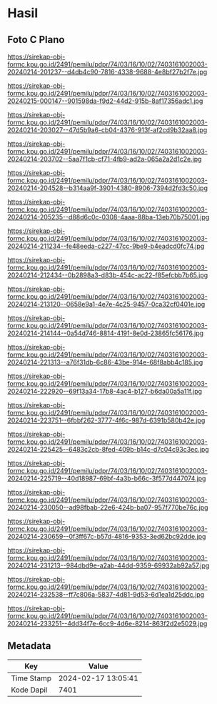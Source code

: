 # Hasil

## Foto C Plano

https://sirekap-obj-formc.kpu.go.id/2491/pemilu/pdpr/74/03/16/10/02/7403161002003-20240214-201237--d4db4c90-7816-4338-9688-4e8bf27b2f7e.jpg

https://sirekap-obj-formc.kpu.go.id/2491/pemilu/pdpr/74/03/16/10/02/7403161002003-20240215-000147--901598da-f9d2-44d2-915b-8af17356adc1.jpg

https://sirekap-obj-formc.kpu.go.id/2491/pemilu/pdpr/74/03/16/10/02/7403161002003-20240214-203027--47d5b9a6-cb04-4376-913f-af2cd9b32aa8.jpg

https://sirekap-obj-formc.kpu.go.id/2491/pemilu/pdpr/74/03/16/10/02/7403161002003-20240214-203702--5aa7f1cb-cf71-4fb9-ad2a-065a2a2d1c2e.jpg

https://sirekap-obj-formc.kpu.go.id/2491/pemilu/pdpr/74/03/16/10/02/7403161002003-20240214-204528--b314aa9f-3901-4380-8906-7394d2fd3c50.jpg

https://sirekap-obj-formc.kpu.go.id/2491/pemilu/pdpr/74/03/16/10/02/7403161002003-20240214-205235--d88d6c0c-0308-4aaa-88ba-13eb70b75001.jpg

https://sirekap-obj-formc.kpu.go.id/2491/pemilu/pdpr/74/03/16/10/02/7403161002003-20240214-211234--fe48eeda-c227-47cc-9be9-b4eadcd0fc74.jpg

https://sirekap-obj-formc.kpu.go.id/2491/pemilu/pdpr/74/03/16/10/02/7403161002003-20240214-212434--0b2898a3-d83b-454c-ac22-f85efcbb7b65.jpg

https://sirekap-obj-formc.kpu.go.id/2491/pemilu/pdpr/74/03/16/10/02/7403161002003-20240214-213120--0658e9a1-4e7e-4c25-9457-0ca32cf0401e.jpg

https://sirekap-obj-formc.kpu.go.id/2491/pemilu/pdpr/74/03/16/10/02/7403161002003-20240214-214144--0a54d746-8814-4191-8e0d-23865fc56176.jpg

https://sirekap-obj-formc.kpu.go.id/2491/pemilu/pdpr/74/03/16/10/02/7403161002003-20240214-221313--a76f31db-6c86-43be-914e-68f8abb4c185.jpg

https://sirekap-obj-formc.kpu.go.id/2491/pemilu/pdpr/74/03/16/10/02/7403161002003-20240214-222920--69f13a34-17b8-4ac4-b127-b6da00a5a11f.jpg

https://sirekap-obj-formc.kpu.go.id/2491/pemilu/pdpr/74/03/16/10/02/7403161002003-20240214-223751--6fbbf262-3777-4f6c-987d-6391b580b42e.jpg

https://sirekap-obj-formc.kpu.go.id/2491/pemilu/pdpr/74/03/16/10/02/7403161002003-20240214-225425--6483c2cb-8fed-409b-b14c-d7c04c93c3ec.jpg

https://sirekap-obj-formc.kpu.go.id/2491/pemilu/pdpr/74/03/16/10/02/7403161002003-20240214-225719--40d18987-69bf-4a3b-b66c-3f577d447074.jpg

https://sirekap-obj-formc.kpu.go.id/2491/pemilu/pdpr/74/03/16/10/02/7403161002003-20240214-230050--ad98fbab-22e6-424b-ba07-957f770be76c.jpg

https://sirekap-obj-formc.kpu.go.id/2491/pemilu/pdpr/74/03/16/10/02/7403161002003-20240214-230659--0f3ff67c-b57d-4816-9353-3ed62bc92dde.jpg

https://sirekap-obj-formc.kpu.go.id/2491/pemilu/pdpr/74/03/16/10/02/7403161002003-20240214-231213--984dbd9e-a2ab-44dd-9359-69932ab92a57.jpg

https://sirekap-obj-formc.kpu.go.id/2491/pemilu/pdpr/74/03/16/10/02/7403161002003-20240214-232538--ff7c806a-5837-4d81-9d53-6d1ea1d25ddc.jpg

https://sirekap-obj-formc.kpu.go.id/2491/pemilu/pdpr/74/03/16/10/02/7403161002003-20240214-233251--4dd34f7e-6cc9-4d6e-8214-863f2d2e5029.jpg


## Metadata

| Key        | Value               |
| ---------- | ------------------- |
| Time Stamp | 2024-02-17 13:05:41 |
| Kode Dapil | 7401                |



